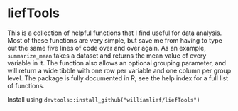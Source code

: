 # liefTools
This is a collection of helpful functions that I find useful for data analysis. 
Most of these functions are very simple, but save me from having to type out the same five lines of code over and over again. 
As an example, `summarize_mean` takes a dataset and returns the mean value of every variable in it. 
The function also allows an optional grouping parameter, and will return a wide tibble with one row per variable and one column per group level. 
The package is fully documented in R, see the help index for a full list of functions. 

Install using 
` devtools::install_github("williamlief/liefTools") `
